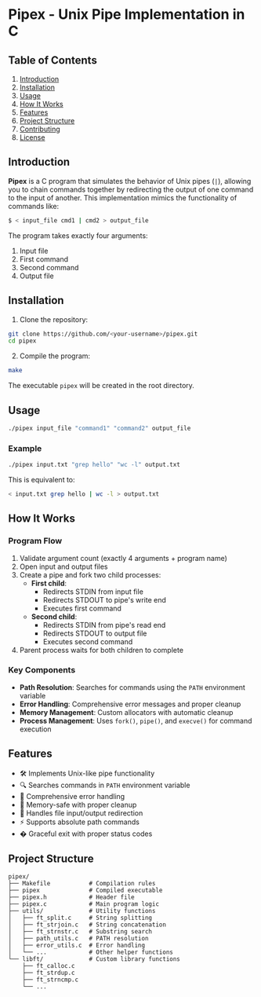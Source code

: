 # Pipex - Unix Pipe Implementation in C


## Table of Contents
1. [Introduction](#introduction)
2. [Installation](#installation)
3. [Usage](#usage)
4. [How It Works](#how-it-works)
5. [Features](#features)
6. [Project Structure](#project-structure)
7. [Contributing](#contributing)
8. [License](#license)

## Introduction
**Pipex** is a C program that simulates the behavior of Unix pipes (`|`), allowing you to chain commands together by redirecting the output of one command to the input of another. This implementation mimics the functionality of commands like:

```bash
$ < input_file cmd1 | cmd2 > output_file
```

The program takes exactly four arguments:
1. Input file
2. First command
3. Second command
4. Output file

## Installation
1. Clone the repository:
```bash
git clone https://github.com/<your-username>/pipex.git
cd pipex
```

2. Compile the program:
```bash
make
```
The executable `pipex` will be created in the root directory.

## Usage
```bash
./pipex input_file "command1" "command2" output_file
```

### Example
```bash
./pipex input.txt "grep hello" "wc -l" output.txt
```
This is equivalent to:
```bash
< input.txt grep hello | wc -l > output.txt
```

## How It Works
### Program Flow
1. Validate argument count (exactly 4 arguments + program name)
2. Open input and output files
3. Create a pipe and fork two child processes:
   - **First child**:
     - Redirects STDIN from input file
     - Redirects STDOUT to pipe's write end
     - Executes first command
   - **Second child**:
     - Redirects STDIN from pipe's read end
     - Redirects STDOUT to output file
     - Executes second command
4. Parent process waits for both children to complete

### Key Components
- **Path Resolution**: Searches for commands using the `PATH` environment variable
- **Error Handling**: Comprehensive error messages and proper cleanup
- **Memory Management**: Custom allocators with automatic cleanup
- **Process Management**: Uses `fork()`, `pipe()`, and `execve()` for command execution

## Features
- 🛠️ Implements Unix-like pipe functionality
- 🔍 Searches commands in `PATH` environment variable
- 🚦 Comprehensive error handling
- 💾 Memory-safe with proper cleanup
- 📁 Handles file input/output redirection
- ⚡ Supports absolute path commands
- � Graceful exit with proper status codes

## Project Structure
```
pipex/
├── Makefile           # Compilation rules
├── pipex              # Compiled executable
├── pipex.h            # Header file
├── pipex.c            # Main program logic
├── utils/             # Utility functions
│   ├── ft_split.c     # String splitting
│   ├── ft_strjoin.c   # String concatenation
│   ├── ft_strnstr.c   # Substring search
│   ├── path_utils.c   # PATH resolution
│   ├── error_utils.c  # Error handling
│   └── ...            # Other helper functions
└── libft/             # Custom library functions
    ├── ft_calloc.c
    ├── ft_strdup.c
    ├── ft_strncmp.c
    └── ...
```

